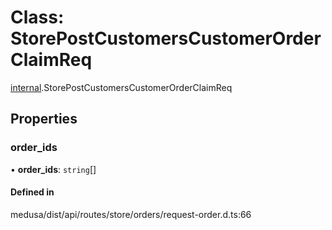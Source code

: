 # Class: StorePostCustomersCustomerOrderClaimReq

[internal](../modules/internal-41.md).StorePostCustomersCustomerOrderClaimReq

## Properties

### order\_ids

• **order\_ids**: `string`[]

#### Defined in

medusa/dist/api/routes/store/orders/request-order.d.ts:66
